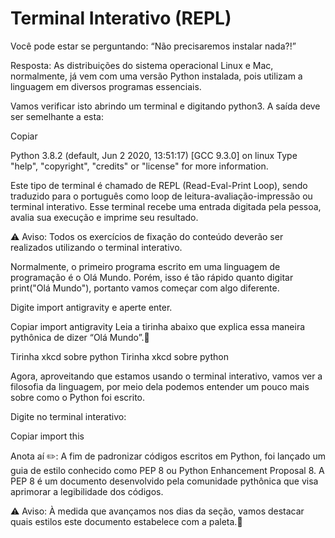 # Terminal Interativo (REPL)

 Você pode estar se perguntando: “Não precisaremos instalar nada?!”

Resposta: As distribuições do sistema operacional Linux e Mac, normalmente, já vem com uma versão Python instalada, pois utilizam a linguagem em diversos programas essenciais.

Vamos verificar isto abrindo um terminal e digitando python3. A saída deve ser semelhante a esta:

Copiar

Python 3.8.2 (default, Jun  2 2020, 13:51:17)
[GCC 9.3.0] on linux
Type "help", "copyright", "credits" or 
"license" for more information.
>>>

Este tipo de terminal é chamado de REPL (Read-Eval-Print Loop), sendo traduzido para o português como loop de leitura-avaliação-impressão ou terminal interativo. Esse terminal recebe uma entrada digitada pela pessoa, avalia sua execução e imprime seu resultado.

⚠️ Aviso: Todos os exercícios de fixação do conteúdo deverão ser realizados utilizando o terminal interativo.

Normalmente, o primeiro programa escrito em uma linguagem de programação é o Olá Mundo. Porém, isso é tão rápido quanto digitar print("Olá Mundo"), portanto vamos começar com algo diferente.

Digite import antigravity e aperte enter.

Copiar
import antigravity
Leia a tirinha abaixo que explica essa maneira pythônica de dizer “Olá Mundo”.🐍

Tirinha xkcd sobre python
Tirinha xkcd sobre python

Agora, aproveitando que estamos usando o terminal interativo, vamos ver a filosofia da linguagem, por meio dela podemos entender um pouco mais sobre como o Python foi escrito.

Digite no terminal interativo:

Copiar
import this

Anota aí ✏️: A fim de padronizar códigos escritos em Python, foi lançado um guia de estilo conhecido como PEP 8 ou Python Enhancement Proposal 8. A PEP 8 é um documento desenvolvido pela comunidade pythônica que visa aprimorar a legibilidade dos códigos.

⚠️ Aviso: À medida que avançamos nos dias da seção, vamos destacar quais estilos este documento estabelece com a paleta.🎨

